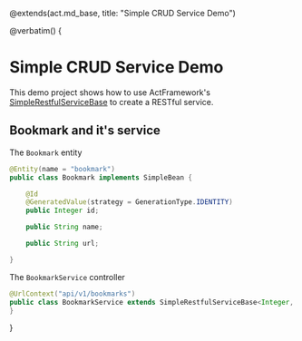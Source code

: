 @extends(act.md_base, title: "Simple CRUD Service Demo")

@verbatim() {

# Simple CRUD Service Demo

This demo project shows how to use ActFramework's 
[SimpleRestfulServiceBase](https://github.com/actframework/actframework/blob/master/src/main/java/act/app/util/SimpleRestfulServiceBase.java)
to create a RESTful service.

## Bookmark and it's service

The `Bookmark` entity

```java
@Entity(name = "bookmark")
public class Bookmark implements SimpleBean {

    @Id
    @GeneratedValue(strategy = GenerationType.IDENTITY)
    public Integer id;

    public String name;

    public String url;

}
```

The `BookmarkService` controller

```java
@UrlContext("api/v1/bookmarks")
public class BookmarkService extends SimpleRestfulServiceBase<Integer, Bookmark, JPADao<Integer, Bookmark>> {
}
```



}